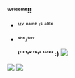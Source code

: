 **ᵂᵉˡᶜᵒᵐᵉ!!**
- ᴹʸ ⁿᵃᵐᵉ ᶦˢ ᵃˡᵉˣ
+ ˢʰᵉ/ʰᵉʳ
  
  **ᴵ'ˡˡ ᶠᶦˣ ᵗʰᶦˢ ˡᵃᵗᵉʳ :)**
<img
src="https://i.ibb.co/fQkyXLF/Untitled120-20241023014232.png">
</picture>
<img src="https://i.ibb.co/3kdR1BP/Untitled120-20241023005130.png">
</picture>
<img
src="https://i.ibb.co/k8Vnb5D/Untitled120-20241023013442.png">
</picture>
